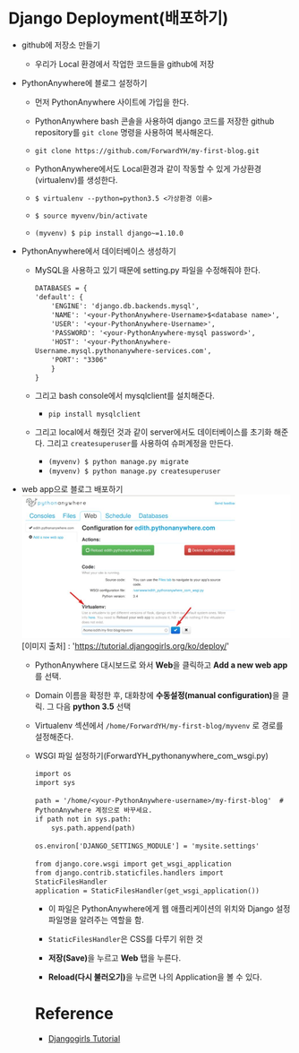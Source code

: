 # Django Deployment(배포하기)

* github에 저장소 만들기

  * 우리가 Local 환경에서 작업한 코드들을 github에 저장


* PythonAnywhere에 블로그 설정하기

   * 먼저 PythonAnywhere 사이트에 가입을 한다.
   * PythonAnywhere bash 콘솔을 사용하여 django 코드를 저장한 github repository를 `git clone` 명령을 사용하여 복사해온다.
    * `git clone https://github.com/ForwardYH/my-first-blog.git`
   * PythonAnywhere에서도 Local환경과 같이 작동할 수 있게 가상환경(virtualenv)를 생성한다.

    * ```$ virtualenv --python=python3.5 <가상환경 이름>```

    * ```$ source myvenv/bin/activate```

    * ```(myvenv) $ pip install django~=1.10.0```

* PythonAnywhere에서 데이터베이스 생성하기

  * MySQL을 사용하고 있기 때문에 setting.py 파일을 수정해줘야 한다.

    ```
    DATABASES = {
    'default': {
        'ENGINE': 'django.db.backends.mysql',
        'NAME': '<your-PythonAnywhere-Username>$<database name>',
        'USER': '<your-PythonAnywhere-Username>',
        'PASSWORD': '<your-PythonAnywhere-mysql password>',
        'HOST': '<your-PythonAnywhere-Username.mysql.pythonanywhere-services.com',
        'PORT': "3306"
        }
    }
    ```
  * 그리고 bash console에서 mysqlclient를 설치해준다.

    * `pip install mysqlclient`


  * 그리고 local에서 해줬던 것과 같이 server에서도 데이터베이스를 초기화 해준다. 그리고 `createsuperuser`를 사용하여 슈퍼계정을 만든다.

    * ```(myvenv) $ python manage.py migrate```
    * ```(myvenv) $ python manage.py createsuperuser```

* web app으로 블로그 배포하기
  <img src="./img/virtualenv.JPG" width='600px'>
  [이미지 출처] : 'https://tutorial.djangogirls.org/ko/deploy/'

  * PythonAnywhere 대시보드로 와서 <strong>Web</strong>을 클릭하고 <strong>Add a new web app</strong>를 선택.

  * Domain 이름을 확정한 후, 대화창에 <strong>수동설정(manual configuration)</strong>을 클릭. 그 다음 <strong>python 3.5</strong> 선택

  * Virtualenv 섹션에서 `/home/ForwardYH/my-first-blog/myvenv` 로 경로를 설정해준다.

  * WSGI 파일 설정하기(ForwardYH_pythonanywhere_com_wsgi.py)

    ```
    import os
    import sys

    path = '/home/<your-PythonAnywhere-username>/my-first-blog'  # PythonAnywhere 계정으로 바꾸세요.
    if path not in sys.path:
        sys.path.append(path)

    os.environ['DJANGO_SETTINGS_MODULE'] = 'mysite.settings'

    from django.core.wsgi import get_wsgi_application
    from django.contrib.staticfiles.handlers import StaticFilesHandler
    application = StaticFilesHandler(get_wsgi_application())
    ```
    * 이 파일은 PythonAnywhere에게 웹 애플리케이션의 위치와 Django 설정 파일명을 알려주는 역할을 함.

    * `StaticFilesHandler`은 CSS를 다루기 위한 것

    * <strong>저장(Save)</strong>을 누르고 <strong>Web</strong> 탭을 누른다.

    * <strong>Reload(다시 불러오기)</strong>을 누르면 나의 Application을 볼 수 있다.

    # Reference
    - [Djangogirls Tutorial](https://tutorial.djangogirls.org/ko/deploy/)
